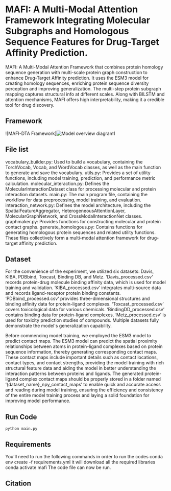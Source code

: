 # MAFI: A Multi-Modal Attention Framework Integrating Molecular Subgraphs and Homologous Sequence Features for Drug-Target Affinity Prediction.


MAFI: A Multi-Modal Attention Framework that combines protein homology sequence generation with multi-scale protein graph construction to enhance Drug-Target Affinity prediction. It uses the ESM3 model for creating homology sequences, enriching protein sequence diversity perception and improving generalization. The multi-step protein subgraph mapping captures structural info at different scales. Along with BILSTM and attention mechanisms, MAFI offers high interpretability, making it a credible tool for drug discovery.


## Framework
![MAFI-DTA Framework]![Model overview diagram1](https://github.com/user-attachments/assets/dee188e7-5bb6-437f-b7ef-a0b30dbe17b2)

 
## File list
vocabulary_builder.py: Used to build a vocabulary, containing the TorchVocab, Vocab, and WordVocab classes, as well as the main function to generate and save the vocabulary.
utils.py: Provides a set of utility functions, including model training, prediction, and performance metric calculation.
molecular_interaction.py: Defines the MolecularInteractionDataset class for processing molecular and protein interaction datasets.
main.py: The main program file, containing the workflow for data preprocessing, model training, and evaluation.
interaction_network.py: Defines the model architecture, including the SpatialFeatureAggregator, HeterogeneousAttentionLayer, MolecularGraphNetwork, and CrossModalInteractionNet classes.
graphmaker.py: Provides functions for constructing molecular and protein contact graphs.
generate_homologous.py: Contains functions for generating homologous protein sequences and related utility functions.
These files collectively form a multi-modal attention framework for drug-target affinity prediction.


## Dataset
For the convenience of the experiment, we utilized six datasets: Davis, KIBA, PDBbind, Toxcast, Binding DB, and Metz. ‘Davis_processed.csv’ records protein-drug molecule binding affinity data, which is used for model training and validation. ‘KIBA_processed.csv’ integrates multi-source data and records ligand-receptor protein binding constants. ‘PDBbind_processed.csv’ provides three-dimensional structures and binding affinity data for protein-ligand complexes. ‘Toxcast_processed.csv’ covers toxicological data for various chemicals. ‘BindingDD_processed.csv’ contains binding data for protein-ligand complexes. ‘Metz_processed.csv’ is used for toxicity prediction studies of compounds.
Multiple datasets fully demonstrate the model's generalization capability.


Before commencing model training, we employed the ESM3 model to predict contact maps. The ESM3 model can predict the spatial proximity relationships between atoms in protein-ligand complexes based on protein sequence information, thereby generating corresponding contact maps. These contact maps include important details such as contact locations, contact types, and contact strengths, providing the model training with rich structural feature data and aiding the model in better understanding the interaction patterns between proteins and ligands.
The generated protein-ligand complex contact maps should be properly stored in a folder named ‘{dataset_name}_npy_contact_maps’ to enable quick and accurate access and reading during model training, ensuring the efficiency and consistency of the entire model training process and laying a solid foundation for improving model performance.


## Run Code
```
python main.py 
```

## Requirements
You'll need to run the following commands in order to run the codes
conda env create -f requirements.yml
it will download all the required libraries
conda activate mafi
The code file can now be run.

## Citation


